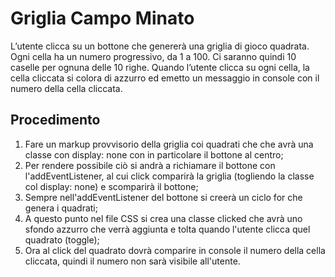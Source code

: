 Griglia Campo Minato
===
L’utente clicca su un bottone che genererà una griglia di gioco quadrata.
Ogni cella ha un numero progressivo, da 1 a 100.
Ci saranno quindi 10 caselle per ognuna delle 10 righe.
Quando l’utente clicca su ogni cella, la cella cliccata si colora di azzurro ed emetto un messaggio in console con il numero della cella cliccata.
## Procedimento
1. Fare un markup provvisorio della griglia coi quadrati che che avrà una classe con display: none con in particolare il bottone al centro;
2. Per rendere possibile ciò si andrà a richiamare il bottone con l'addEventListener, al cui click comparirà la griglia (togliendo la classe col display: none) e scomparirà il bottone;
3. Sempre nell'addEventListener del bottone si creerà un ciclo for che genera i quadrati;
4. A questo punto nel file CSS si crea una classe clicked che avrà uno sfondo azzurro che verrà aggiunta e tolta quando l'utente clicca quel quadrato (toggle);
5. Ora al click del quadrato dovrà comparire in console il numero della cella cliccata, quindi il numero non sarà visibile all'utente.